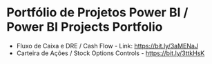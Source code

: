# Portfólio de Projetos Power BI / Power BI Projects Portfolio

* Fluxo de Caixa e DRE / Cash Flow - Link: https://bit.ly/3aMENaJ
* Carteira de Ações / Stock Options Controls - https://bit.ly/3ttkHsK
